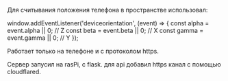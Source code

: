 Для считывания положения телефона в пространстве использовал:

window.addEventListener('deviceorientation', (event) => {
    const alpha = event.alpha || 0; // Z
    const beta = event.beta || 0;   // X
    const gamma = event.gamma || 0; // Y
});

Работает только на телефоне и с протоколом https.

Сервер запусил на rasPi, с flask. для api добавил https канал с помощью cloudflared.
